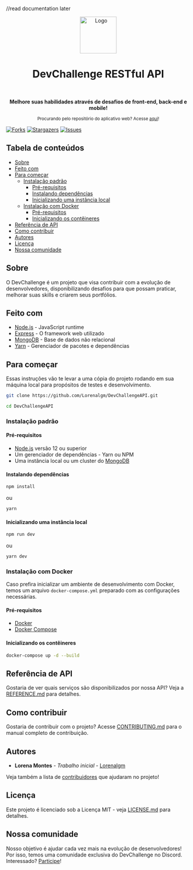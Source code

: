 //read documentation later

<div align="center">
  <a href="https://devchallenge.now.sh/">
    <img src="https://trello-attachments.s3.amazonaws.com/590fa896d2d25e50583de620/500x500/0bdcc819ea145cb0167619c6d00f2174/D.png" alt="Logo" width="100" height="100">
  </a>
  <h1>DevChallenge RESTful API</h1>
  <br>
  <p><b>Melhore suas habilidades através de desafios de front-end, back-end e mobile!</b></p>
  <sub>Procurando pelo repositório do aplicativo web? Acesse <a href="https://github.com/Lorenalgm/DevChallenge">aqui</a>!</sub>
  <br>
</div>

[![Forks][forks-shield]][forks-url]
[![Stargazers][stars-shield]][stars-url]
[![Issues][issues-shield]][issues-url]

## Tabela de conteúdos

- [Sobre](#sobre)
- [Feito com](#feito-com)
- [Para começar](#para-começar)
  - [Instalação padrão](#instalação-padrão)
    - [Pré-requisitos](#pré-requisitos)
    - [Instalando dependências](#instalando-dependências)
    - [Inicializando uma instância local](#inicializando-uma-instância-local)
  - [Instalação com Docker](#instalação-com-docker)
    - [Pré-requisitos](#pré-requisitos-1)
    - [Inicializando os contêineres](#inicializando-os-contêineres)
- [Referência de API](#referência-de-api)
- [Como contribuir](#como-contribuir)
- [Autores](#autores)
- [Licença](#licença)
- [Nossa comunidade](#nossa-comunidade)

## Sobre

O DevChallenge é um projeto que visa contribuir com a evolução de desenvolvedores, disponibilizando desafios para que possam praticar, melhorar suas skills e criarem seus portfólios.

## Feito com

- [Node.js](https://nodejs.org/pt-br/) - JavaScript runtime
- [Express](https://expressjs.com/pt-br/) - O framework web utilizado
- [MongoDB](https://www.mongodb.com/) - Base de dados não relacional
- [Yarn](https://yarnpkg.com/) - Gerenciador de pacotes e dependências

## Para começar

Essas instruções vão te levar a uma cópia do projeto rodando em sua máquina local para propósitos de testes e desenvolvimento.

```bash
git clone https://github.com/Lorenalgm/DevChallengeAPI.git

cd DevChallengeAPI
```

### Instalação padrão

#### Pré-requisitos

- [Node.js](https://nodejs.org/pt-br/) versão 12 ou superior
- Um gerenciador de dependências - Yarn ou NPM
- Uma instância local ou um cluster do [MongoDB](https://www.mongodb.com/)

#### Instalando dependências

```bash
npm install
```

ou

```bash
yarn
```

#### Inicializando uma instância local

```bash
npm run dev
```

ou

```bash
yarn dev
```

### Instalação com Docker

Caso prefira inicializar um ambiente de desenvolvimento com Docker, temos um arquivo `docker-compose.yml` preparado com as configurações necessárias.

#### Pré-requisitos

- [Docker](https://docs.docker.com/engine/install/)
- [Docker Compose](https://docs.docker.com/compose/install/)

#### Inicializando os contêineres

```bash
docker-compose up -d --build
```

## Referência de API

Gostaria de ver quais serviços são disponibilizados por nossa API? Veja a [REFERENCE.md](REFERENCE.md) para detalhes.

## Como contribuir

Gostaria de contribuir com o projeto? Acesse [CONTRIBUTING.md](CONTRIBUTING.md) para o manual completo de contribuição.

## Autores

- **Lorena Montes** - *Trabalho inicial* - [Lorenalgm](https://github.com/Lorenalgm)

Veja também a lista de [contribuidores](https://devchallenge.now.sh/devs) que ajudaram no projeto!

## Licença

Este projeto é licenciado sob a Licença MIT - veja [LICENSE.md](LICENSE.md) para detalhes.

## Nossa comunidade

Nosso objetivo é ajudar cada vez mais na evolução de desenvolvedores! Por isso, temos uma comunidade exclusiva do DevChallenge no Discord. Interessado? [Participe](https://discord.gg/yvYXhGj)!

[forks-shield]: https://img.shields.io/github/forks/Lorenalgm/DevChallengeAPI.svg?style=flat-square
[forks-url]: https://github.com/Lorenalgm/DevChallengeAPI/network/members
[stars-shield]: https://img.shields.io/github/stars/Lorenalgm/DevChallengeAPI.svg?style=flat-square
[stars-url]: https://github.com/Lorenalgm/DevChallengeAPI/stargazers
[issues-shield]: https://img.shields.io/github/issues/Lorenalgm/DevChallengeAPI.svg?style=flat-square
[issues-url]: https://github.com/Lorenalgm/DevChallengeAPI/issues

